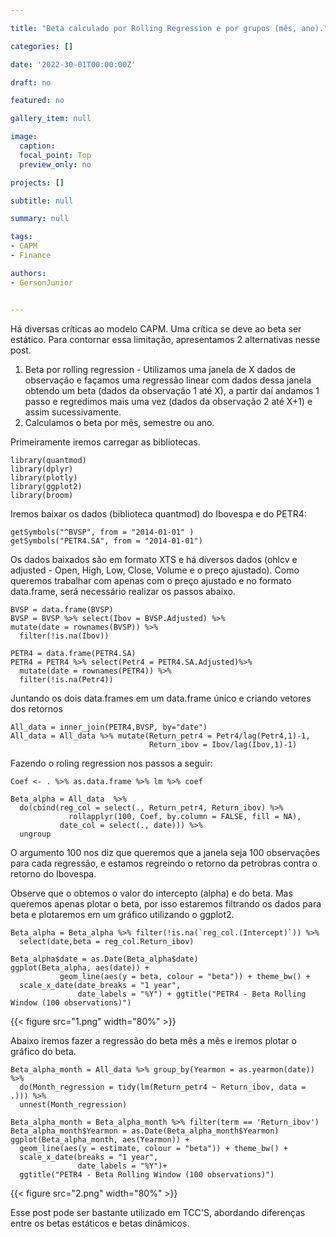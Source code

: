```yaml
---

title: "Beta calculado por Rolling Regression e por grupos (mês, ano)."

categories: []

date: '2022-30-01T00:00:00Z' 

draft: no

featured: no

gallery_item: null

image:
  caption: 
  focal_point: Top
  preview_only: no

projects: []

subtitle: null

summary: null

tags: 
- CAPM
- Finance

authors:
- GersonJunior


---
```


Há diversas críticas ao modelo CAPM. Uma crítica se deve ao beta ser estático. Para contornar essa limitação, apresentamos 2 alternativas nesse post.

1) Beta por rolling regression - Utilizamos uma janela de X dados de observação e façamos uma regressão linear com dados dessa janela obtendo um beta (dados da observação 1 até X), a partir daí andamos 1 passo e regredimos mais uma vez (dados da observação 2 até  X+1) e assim sucessivamente. 
2) Calculamos o beta por mês, semestre ou ano.

Primeiramente iremos carregar as bibliotecas.

    library(quantmod)
    library(dplyr)
    library(plotly)
    library(ggplot2)
    library(broom)

Iremos baixar os dados (biblioteca quantmod) do Ibovespa e do PETR4:

    getSymbols("^BVSP", from = "2014-01-01" )
    getSymbols("PETR4.SA", from = "2014-01-01")

Os dados baixados são em formato XTS e há diversos dados (ohlcv e adjusted - Open, High, Low, Close, Volume e o preço ajustado). Como queremos trabalhar com apenas com o preço ajustado e no formato data.frame, será necessário realizar os passos abaixo.

    BVSP = data.frame(BVSP)
    BVSP = BVSP %>% select(Ibov = BVSP.Adjusted) %>%
    mutate(date = rownames(BVSP)) %>%
      filter(!is.na(Ibov))
    
    PETR4 = data.frame(PETR4.SA)
    PETR4 = PETR4 %>% select(Petr4 = PETR4.SA.Adjusted)%>%
      mutate(date = rownames(PETR4)) %>%
      filter(!is.na(Petr4))

Juntando os dois data.frames em um data.frame único e criando vetores dos retornos

    All_data = inner_join(PETR4,BVSP, by="date")
    All_data = All_data %>% mutate(Return_petr4 = Petr4/lag(Petr4,1)-1, 
                                   Return_ibov = Ibov/lag(Ibov,1)-1)

Fazendo o roling regression nos passos a seguir:

    Coef <- . %>% as.data.frame %>% lm %>% coef
    
    Beta_alpha = All_data  %>% 
      do(cbind(reg_col = select(., Return_petr4, Return_ibov) %>% 
                 rollapplyr(100, Coef, by.column = FALSE, fill = NA),
               date_col = select(., date))) %>%
      ungroup 

O argumento 100 nos diz que queremos que a janela seja 100 observações para cada regressão, e estamos regreindo o retorno da petrobras contra o retorno do Ibovespa.

Observe que o obtemos o valor do intercepto (alpha) e do beta. Mas queremos apenas plotar o beta, por isso estaremos filtrando os dados para beta e plotaremos em um gráfico utilizando o ggplot2. 

    Beta_alpha = Beta_alpha %>% filter(!is.na(`reg_col.(Intercept)`)) %>%
      select(date,beta = reg_col.Return_ibov)
    
    Beta_alpha$date = as.Date(Beta_alpha$date)
    ggplot(Beta_alpha, aes(date)) + 
               geom_line(aes(y = beta, colour = "beta")) + theme_bw() +
      scale_x_date(date_breaks = "1 year", 
                   date_labels = "%Y") + ggtitle("PETR4 - Beta Rolling Window (100 observations)")

{{< figure src="1.png" width="80%" >}}

Abaixo iremos fazer a regressão do beta mês a mês e iremos plotar o gráfico do beta.

    Beta_alpha_month = All_data %>% group_by(Yearmon = as.yearmon(date)) %>%
      do(Month_regression = tidy(lm(Return_petr4 ~ Return_ibov, data = .))) %>%
      unnest(Month_regression)
    
    Beta_alpha_month = Beta_alpha_month %>% filter(term == 'Return_ibov')
    Beta_alpha_month$Yearmon = as.Date(Beta_alpha_month$Yearmon)
    ggplot(Beta_alpha_month, aes(Yearmon)) + 
      geom_line(aes(y = estimate, colour = "beta")) + theme_bw() +
      scale_x_date(breaks = "1 year", 
                   date_labels = "%Y")+
      ggtitle("PETR4 - Beta Rolling Window (100 observations)")
      
{{< figure src="2.png" width="80%" >}}


Esse post pode ser bastante utilizado em TCC'S, abordando diferenças entre os betas estáticos e betas dinâmicos. 
